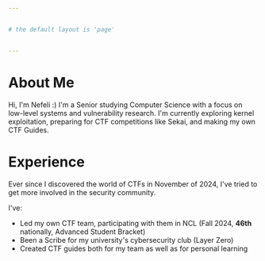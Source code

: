 ```yaml
---


# the default layout is 'page'


--- 
```


# About Me

Hi, I'm Nefeli :)
I'm a Senior studying Computer Science with a focus on low-level systems and vulnerability research. 
I'm currently exploring kernel exploitation, preparing for CTF competitions like Sekai, and making my own CTF Guides.

# Experience

Ever since I discovered the world of CTFs in November of 2024, I've tried to get more involved in the security community.

I've:
- Led my own CTF team, participating with them in NCL (Fall 2024, **46th** nationally, Advanced Student Bracket)
- Been a Scribe for my university's cybersecurity club (Layer Zero)
- Created CTF guides both for my team as well as for personal learning

